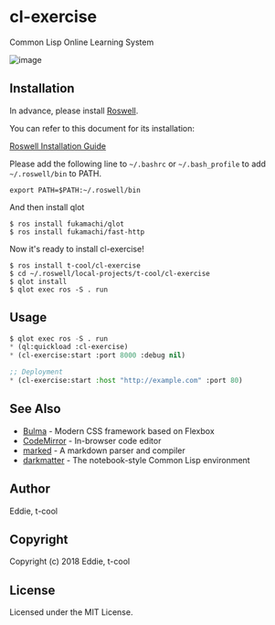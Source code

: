 # cl-exercise 

Common Lisp  Online Learning System

![image](https://raw.githubusercontent.com/t-cool/cl-exercise/master/screenshot/img.png)

## Installation

In advance, please install [Roswell](https://github.com/roswell/roswell).

You can refer to this document for its installation:

[Roswell Installation Guide](https://github.com/roswell/roswell/wiki/Installation)


Please add the following line to `~/.bashrc` or `~/.bash_profile` to add `~/.roswell/bin` to PATH.

```
export PATH=$PATH:~/.roswell/bin
```

And then install qlot

```
$ ros install fukamachi/qlot
$ ros install fukamachi/fast-http
```

Now it's ready to install cl-exercise!

```
$ ros install t-cool/cl-exercise
$ cd ~/.roswell/local-projects/t-cool/cl-exercise
$ qlot install
$ qlot exec ros -S . run
```

## Usage

```lisp
$ qlot exec ros -S . run
* (ql:quickload :cl-exercise)
* (cl-exercise:start :port 8000 :debug nil)

;; Deployment
* (cl-exercise:start :host "http://example.com" :port 80)
```

## See Also

* [Bulma](https://github.com/jgthms/bulma) - Modern CSS framework based on Flexbox
* [CodeMirror](https://github.com/codemirror/codemirror) - In-browser code editor
* [marked](https://github.com/chjj/marked) - A markdown parser and compiler
* [darkmatter](https://github.com/tamamu/darkmatter) - The notebook-style Common Lisp environment


## Author

Eddie, t-cool

## Copyright

Copyright (c) 2018 Eddie, t-cool

## License

Licensed under the MIT License.
